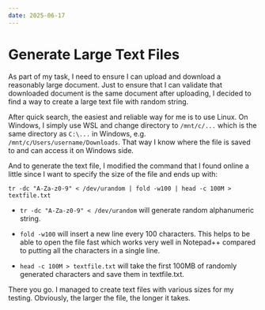 ```yaml
---
date: 2025-06-17
---
```


# Generate Large Text Files

As part of my task, I need to ensure I can upload and download a reasonably large document. Just to ensure that I can validate that downloaded document is the same document after uploading, I decided to find a way to create a large text file with random string. 

After quick search, the easiest and reliable way for me is to use Linux. On Windows, I simply use WSL and change directory to `/mnt/c/...` which is the same directory as `C:\...` in Windows, e.g. `/mnt/c/Users/username/Downloads`. That way I know where the file is saved to and can access it on Windows side.

And to generate the text file, I modified the command that I found online a little since I want to specify the size of the file and ends up with:

`tr -dc "A-Za-z0-9" < /dev/urandom | fold -w100 | head -c 100M > textfile.txt`

- `tr -dc "A-Za-z0-9" < /dev/urandom` will generate random alphanumeric string.

- `fold -w100` will insert a new line every 100 characters. This helps to be able to open the file fast which works very well in Notepad++ compared to putting all the characters in a single line.

- `head -c 100M > textfile.txt` will take the first 100MB of randomly generated characters and save them in textfile.txt.

There you go. I managed to create text files with various sizes for my testing. Obviously, the larger the file, the longer it takes.

